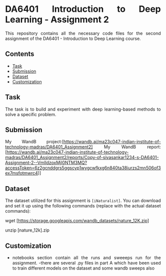 <div style="text-align: justify;">

# DA6401 Introduction to Deep Learning - Assignment 2

This repository contains all the necessary code files for the second assignment of the DA6401 - Introduction to Deep Learning course.

## Contents

- [Task](#task)
- [Submission](#submission)
- [Dataset](#dataset)
- [Customization](#customization)

## Task

The task is to build and experiment with deep learning-based methods to solve a specific problem.

## Submission

My WandB project:[https://wandb.ai/ma23c047-indian-institute-of-technology-madras/DA6401_Assignment2] 
My WandB report: [https://wandb.ai/ma23c047-indian-institute-of-technology-madras/DA6401_Assignment2/reports/Copy-of-sivasankar1234-s-DA6401-Assignment-2--VmlldzoxMjI0NTM3MQ?accessToken=6z2gcnddgrs5ggscyp1wygcwfkxg6n840ta38iurzs2mn506of3ex7msfotmwrc4)]

## Dataset

The dataset utilized for this assignment is `[iNaturalist]`. You can download and set it up using the following commands (replace with the actual dataset commands):


wget [https://storage.googleapis.com/wandb_datasets/nature_12K.zip]

unzip [nature_12k].zip


## Customization

- notebooks section contain all the runs and sweeeps run for the assignment.
-there are several .py files in part A which have been used to train different models on the dataset and some wandb sweeps also

